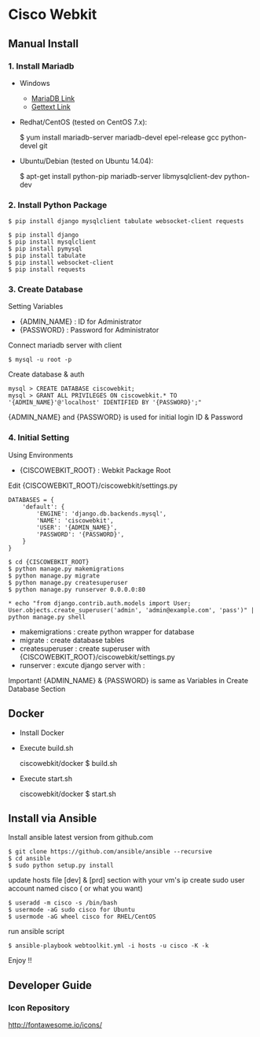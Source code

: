 
# Cisco Webkit

## Manual Install

### 1. Install Mariadb

* Windows
	
    * [MariaDB Link](https://downloads.mariadb.org/interstitial/mariadb-10.1.14/winx64-packages/mariadb-10.1.14-winx64.msi/from/http%3A//ftp.utexas.edu/mariadb/)
    * [Gettext Link](https://mlocati.github.io/articles/gettext-iconv-windows.html)


* Redhat/CentOS (tested on CentOS 7.x):
	
	$ yum install mariadb-server mariadb-devel epel-release gcc python-devel git

* Ubuntu/Debian (tested on Ubuntu 14.04): 

	$ apt-get install python-pip mariadb-server libmysqlclient-dev python-dev

### 2. Install Python Package 

	$ pip install django mysqlclient tabulate websocket-client requests
	
	$ pip install django
	$ pip install mysqlclient
	$ pip install pymysql
	$ pip install tabulate
	$ pip install websocket-client
	$ pip install requests 

### 3. Create Database

Setting Variables
* {ADMIN_NAME} : ID for Administrator
* {PASSWORD} : Password for Administrator

Connect mariadb server with client

	$ mysql -u root -p

Create database & auth

	mysql > CREATE DATABASE ciscowebkit;
	mysql > GRANT ALL PRIVILEGES ON ciscowebkit.* TO '{ADMIN_NAME}'@'localhost' IDENTIFIED BY '{PASSWORD}';"
	
{ADMIN_NAME} and {PASSWORD} is used for initial login ID & Password

### 4. Initial Setting

Using Environments
* {CISCOWEBKIT_ROOT} : Webkit Package Root

Edit {CISCOWEBKIT_ROOT}/ciscowebkit/settings.py


	DATABASES = {
		'default': {
			'ENGINE': 'django.db.backends.mysql',
			'NAME': 'ciscowebkit',
			'USER': '{ADMIN_NAME}',
			'PASSWORD': '{PASSWORD}',
		}
	}

	$ cd {CISCOWEBKIT_ROOT}
	$ python manage.py makemigrations
	$ python manage.py migrate
	$ python manage.py createsuperuser
	$ python manage.py runserver 0.0.0.0:80

	* echo "from django.contrib.auth.models import User; User.objects.create_superuser('admin', 'admin@example.com', 'pass')" | python manage.py shell

* makemigrations : create python wrapper for database
* migrate : create database tables
* createsuperuser : create superuser with {CISCOWEBKIT_ROOT}/ciscowebkit/settings.py
* runserver : excute django server with <Accept Address>:<Listening Port>

Important! {ADMIN_NAME} & {PASSWORD} is same as Variables in Create Database Section

## Docker

* Install Docker
* Execute build.sh

	ciscowebkit/docker $ build.sh

* Execute start.sh

	ciscowebkit/docker $ start.sh

## Install via Ansible

Install ansible latest version from github.com

	$ git clone https://github.com/ansible/ansible --recursive 
	$ cd ansible 
	$ sudo python setup.py install 

update hosts file [dev] & [prd] section with your vm's ip 
create sudo user account named cisco ( or what you want) 

	$ useradd -m cisco -s /bin/bash 
	$ usermode -aG sudo cisco for Ubuntu 
	$ usermode -aG wheel cisco for RHEL/CentOS


run ansible script 

	$ ansible-playbook webtoolkit.yml -i hosts -u cisco -K -k 

Enjoy !!


## Developer Guide

### Icon Repository
http://fontawesome.io/icons/

